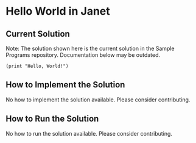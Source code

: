 # Hello World in Janet

## Current Solution

Note: The solution shown here is the current solution in the Sample Programs repository. Documentation below may be outdated.

```Janet
(print "Hello, World!")

```

## How to Implement the Solution

No how to implement the solution available. Please consider contributing.

## How to Run the Solution

No how to run the solution available. Please consider contributing.